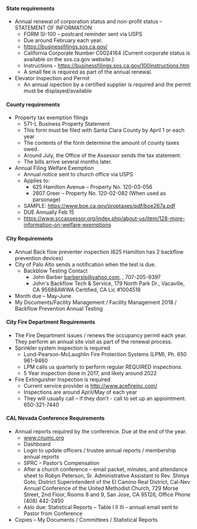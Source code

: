 #### State requirements
* Annual renewal of corporation status and non-profit status – STATEMENT OF INFORMATION
  * FORM SI-100 – postcard reminder sent via USPS
  * Due around February each year.
  * https://businessfilings.sos.ca.gov/
  * California Corporate Number C0024164  (Current corporate status is available on the sos.ca.gov website.)
  * Instructions - https://businessfilings.sos.ca.gov/100instructions.htm
  * A small fee is required as part of the annual renewal.
* Elevator Inspection and Permit
  * An annual ispection by a certified supplier is required and the permit must be displayed/available
#### County requirements
* Property tax exemption filings
  * 571-L Business Property Statement
  * This form must be filed with Santa Clara County by April 1 or each year
  * The contents of the form determine the amount of county taxes owed.
  * Around July, the Office of the Assessor sends the tax statement.
  * The bills arrive several months later.
* Annual Filing Welfare Exemption
  * Annual notice sent to church office via USPS
  * Applies to:
    * 625 Hamilton Avenue – Property No. 120-03-056
    * 2607 Greer – Property No. 120-02-082 (When used as parsonage)
  * SAMPLE: https://www.boe.ca.gov/proptaxes/pdf/boe267a.pdf
  * DUE Annually Feb 15
  * https://www.sccassessor.org/index.php/about-us/item/128-more-information-on-welfare-exemptions 
#### City Requirements
* Annual Back flow preventer inspection (625 Hamilton has 2 backflow prevention devices)
* City of Palo Alto sends a notification when the test is due. 
  * Backblow Testing Contact
    * John Barber barbersls@yahoo.com, , 707-205-9397
    * John's Backflow Tech & Service, 179 North Park Dr., Vacaville, CA 95688AWWA Certified, CA Lic #1004518
* Month due – May-June
* My Documents/Facility Management / Facility Management 2018 / Backflow Prevention Annual Testing
#### City Fire Department Requirements
* The Fire Department issues / renews the occupancy permit each year.  They perform an annual site visit as part of the renewal process.
* Sprinkler system inspection is required
  * Lund-Pearson-McLaughlin Fire Protection Systems (LPM), Ph. 650 961-9460
  * LPM calls us quarterly to perform regular REQUIRED inspections.
  * 5 Year inspection done in 2017, and likely around 2022
* Fire Extinguisher Inspection is required
  * Current service provider is http://www.acefireinc.com/
  * Inspections are around April/May of each year
  * They will usually call – if they don’t - call to set up an appointment. 650-321-7440
#### CAL Nevada Conference Requirements
* Annual reports required by the conference.  Due at the end of the year.
  * www.cnumc.org 
  * Dashboard
  * Login to update officers / trustee annual reports / membership annual reports
  * SPRC – Pastor’s Compensation
  * After a church conference – email packet, minutes, and attendance sheet to Robyn Peterson, Sr. Administrative Assistant to Rev. Shinya Goto, District Superintendent of the El Camino Real District, Cal-Nev Annual Conference of the United Methodist Church, 729 Morse Street, 2nd Floor, Rooms 8 and 9, San Jose, CA 95126, Office Phone (408) 442-2450  
  * Aslo due: Statistical Reports – Table I II III – annual email sent to Pastor from Conference 
* Copies – My Documents / Committees / Statistical Reports

